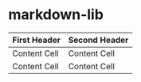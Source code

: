 # markdown-lib


First Header  | Second Header
------------- | -------------
Content Cell  | Content Cell
Content Cell  | Content Cell